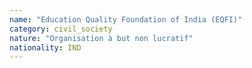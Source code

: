 ```yaml
---
name: "Education Quality Foundation of India (EQFI)"
category: civil_society
nature: "Organisation à but non lucratif"
nationality: IND
---
```

    